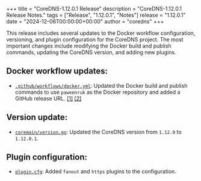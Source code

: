 +++
title = "CoreDNS-1.12.0.1 Release"
description = "CoreDNS-1.12.0.1 Release Notes."
tags = ["Release", "1.12.0.1", "Notes"]
release = "1.12.0.1"
date = "2024-12-06T00:00:00+00:00"
author = "coredns"
+++

This release includes several updates to the Docker workflow configuration, versioning, and plugin configuration for the CoreDNS project. The most important changes include modifying the Docker build and publish commands, updating the CoreDNS version, and adding new plugins.

## Docker workflow updates:
* [`.github/workflows/docker.yml`](diffhunk://#diff-3f5366f6d6df3ec1179e5efadc6f350bfa88eebf4e2da589b4d94ccb85ae5e94L25-R25): Updated the Docker build and publish commands to use `paweenruk` as the Docker repository and added a GitHub release URL. [[1]](diffhunk://#diff-3f5366f6d6df3ec1179e5efadc6f350bfa88eebf4e2da589b4d94ccb85ae5e94L25-R25) [[2]](diffhunk://#diff-3f5366f6d6df3ec1179e5efadc6f350bfa88eebf4e2da589b4d94ccb85ae5e94L34-R34)

## Version update:
* [`coremain/version.go`](diffhunk://#diff-179a1bdcf9fe4d4675e4cfe57406cb70b75de872afc69a2ae308ae4619a2741aL5-R5): Updated the CoreDNS version from `1.12.0` to `1.12.0.1`.

## Plugin configuration:
* [`plugin.cfg`](diffhunk://#diff-b4e59ee676115519545c5bedf117fdff14506f9429fa10214be69a1352a87e0fR75-R76): Added `fanout` and `https` plugins to the configuration.